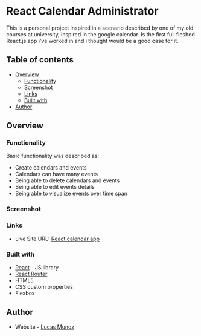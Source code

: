 # React Calendar Administrator

This is a personal project inspired in a scenario described by one of my old courses at university, inspired in the google calendar. Is the first full fleshed React.js app i've worked in and i thought would be a good case for it.


## Table of contents

- [Overview](#overview)
  - [Functionality](#functionality)
  - [Screenshot](#screenshot)
  - [Links](#links)
  - [Built with](#built-with)
- [Author](#author)

## Overview

### Functionality

Basic functionality was described as:

- Create calendars and events
- Calendars can have many events
- Being able to delete calendars and events
- Being able to edit events details
- Being able to visualize events over time span

### Screenshot

### Links

- Live Site URL: [React calendar app]()

### Built with

- [React](https://reactjs.org/) - JS library
- [React Router](https://reactrouter.com/en/main)
- HTML5
- CSS custom properties
- Flexbox

## Author

- Website - [Lucas Munoz](https://angular-portfolio-lake.vercel.app/)

